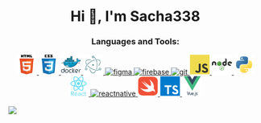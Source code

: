 <h1 align="center">Hi 👋, I'm Sacha338</h1>

<p align="left">
</p>

<h3 align="center">Languages and Tools:</h3>
<p align="center"> <a href="https://www.w3.org/html/" target="_blank" rel="noreferrer"> 
                  <img src="https://raw.githubusercontent.com/devicons/devicon/master/icons/html5/html5-original-wordmark.svg" alt="html5" width="40" height="40"/> </a> 
                  <a href="https://www.w3schools.com/css/" target="_blank" rel="noreferrer"> 
                  <img src="https://raw.githubusercontent.com/devicons/devicon/master/icons/css3/css3-original-wordmark.svg" alt="css3" width="40" height="40"/> </a> 
                  <a href="https://www.docker.com/" target="_blank" rel="noreferrer"> 
                  <img src="https://raw.githubusercontent.com/devicons/devicon/master/icons/docker/docker-original-wordmark.svg" alt="docker" width="40" height="40"/> </a> 
                  <a href="https://www.electronjs.org" target="_blank" rel="noreferrer"> 
                  <img src="https://raw.githubusercontent.com/devicons/devicon/master/icons/electron/electron-original.svg" alt="electron" width="40" height="40"/> </a> 
                  <a href="https://www.figma.com/" target="_blank" rel="noreferrer"> 
                  <img src="https://www.vectorlogo.zone/logos/figma/figma-icon.svg" alt="figma" width="40" height="40"/> </a>                     
                  <a href="https://firebase.google.com/" target="_blank" rel="noreferrer"> 
                  <img src="https://www.vectorlogo.zone/logos/firebase/firebase-icon.svg" alt="firebase" width="40" height="40"/> </a> 
                  <a href="https://git-scm.com/" target="_blank" rel="noreferrer"> 
                  <img src="https://www.vectorlogo.zone/logos/git-scm/git-scm-icon.svg" alt="git" width="40" height="40"/> </a> 
                  <a href="https://developer.mozilla.org/en-US/docs/Web/JavaScript" target="_blank" rel="noreferrer"> 
                  <img src="https://raw.githubusercontent.com/devicons/devicon/master/icons/javascript/javascript-original.svg" alt="javascript" width="40" height="40"/> </a> 
                  <a href="https://nodejs.org" target="_blank" rel="noreferrer"> 
                  <img src="https://raw.githubusercontent.com/devicons/devicon/master/icons/nodejs/nodejs-original-wordmark.svg" alt="nodejs" width="40" height="40"/> </a> 
                  <a href="https://www.python.org" target="_blank" rel="noreferrer"> 
                  <img src="https://raw.githubusercontent.com/devicons/devicon/master/icons/python/python-original.svg" alt="python" width="40" height="40"/> </a> 
                  <a href="https://reactjs.org/" target="_blank" rel="noreferrer"> 
                  <img src="https://raw.githubusercontent.com/devicons/devicon/master/icons/react/react-original-wordmark.svg" alt="react" width="40" height="40"/> </a> 
                  <a href="https://reactnative.dev/" target="_blank" rel="noreferrer"> 
                  <img src="https://reactnative.dev/img/header_logo.svg" alt="reactnative" width="40" height="40"/> </a> 
                  <a href="https://developer.apple.com/swift/" target="_blank" rel="noreferrer"> 
                  <img src="https://raw.githubusercontent.com/devicons/devicon/master/icons/swift/swift-original.svg" alt="swift" width="40" height="40"/> </a> 
                  <a href="https://www.typescriptlang.org/" target="_blank" rel="noreferrer"> 
                  <img src="https://raw.githubusercontent.com/devicons/devicon/master/icons/typescript/typescript-original.svg" alt="typescript" width="40" height="40"/> </a> 
                  <a href="https://vuejs.org/" target="_blank" rel="noreferrer"> 
                  <img src="https://raw.githubusercontent.com/devicons/devicon/master/icons/vuejs/vuejs-original-wordmark.svg" alt="vuejs" width="40" height="40"/> </a> 
</p>



<img align="center" src="https://github-readme-stats.vercel.app/api?username=sacha338&show_icons=true&theme=radical&hide_border=true&locale=fr"/>
